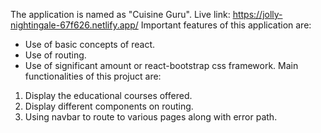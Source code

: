 The application is named as "Cuisine Guru". 
Live link: https://jolly-nightingale-67f626.netlify.app/ Important features of this application are:

* Use of basic concepts of react.
* Use of routing.
* Use of significant amount or react-bootstrap css framework. Main functionalities of this projuct are:

1. Display the educational courses offered.
2. Display different components on routing.
3. Using navbar to route to various pages along with error path.